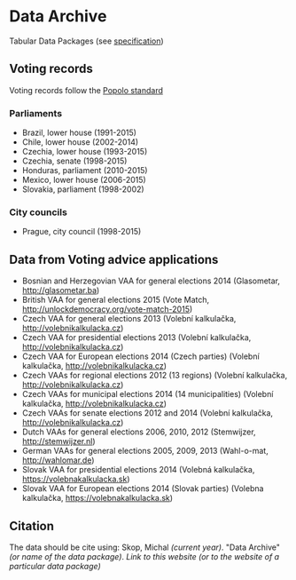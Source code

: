 # Data Archive
Tabular Data Packages (see [specification](http://data.okfn.org/doc/tabular-data-package))

## Voting records
Voting records follow the [Popolo standard](http://www.popoloproject.com)

### Parliaments
* Brazil, lower house (1991-2015)
* Chile, lower house (2002-2014)
* Czechia, lower house (1993-2015)
* Czechia, senate (1998-2015)
* Honduras, parliament (2010-2015)
* Mexico, lower house (2006-2015)
* Slovakia, parliament (1998-2002)

### City councils
* Prague, city council (1998-2015)
 
## Data from Voting advice applications
* Bosnian and Herzegovian VAA for general elections 2014 (Glasometar, http://glasometar.ba)
* British VAA for general elections 2015 (Vote Match, http://unlockdemocracy.org/vote-match-2015)
* Czech VAA for general elections 2013 (Volební kalkulačka, http://volebnikalkulacka.cz)
* Czech VAA for presidential elections 2013 (Volební kalkulačka, http://volebnikalkulacka.cz)
* Czech VAA for European elections 2014 (Czech parties) (Volební kalkulačka, http://volebnikalkulacka.cz)
* Czech VAAs for regional elections 2012 (13 regions) (Volební kalkulačka, http://volebnikalkulacka.cz)
* Czech VAAs for municipal elections 2014 (14 municipalities) (Volební kalkulačka, http://volebnikalkulacka.cz)
* Czech VAAs for senate elections 2012 and 2014 (Volební kalkulačka, http://volebnikalkulacka.cz)
* Dutch VAAs for general elections 2006, 2010, 2012 (Stemwijzer, http://stemwijzer.nl)
* German VAAs for general elections 2005, 2009, 2013 (Wahl-o-mat, http://wahlomar.de)
* Slovak VAA for presidential elections 2014 (Volebná kalkulačka, https://volebnakalkulacka.sk)
* Slovak VAA for European elections 2014 (Slovak parties) (Volebna kalkulačka, https://volebnakalkulacka.sk)

## Citation
The data should be cite using:
Skop, Michal *(current year)*. "Data Archive" *(or name of the data package)*. *Link to this website (or to the website of a particular data package)*
